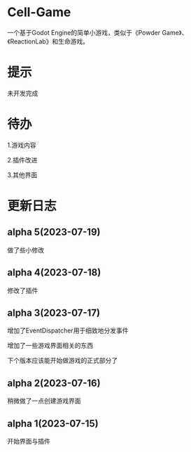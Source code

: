 # Cell-Game

一个基于Godot Engine的简单小游戏，类似于《Powder Game》、《ReactionLab》和生命游戏。

# 提示

未开发完成

# 待办

1.游戏内容

2.插件改进

3.其他界面

# 更新日志

## alpha 5(2023-07-19)

做了些小修改

## alpha 4(2023-07-18)

修改了插件

## alpha 3(2023-07-17)

增加了EventDispatcher用于细致地分发事件

增加了一些游戏界面相关的东西

下个版本应该能开始做游戏的正式部分了

## alpha 2(2023-07-16)

稍微做了一点创建游戏界面

## alpha 1(2023-07-15)

开始界面与插件
